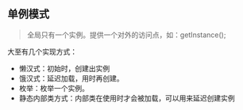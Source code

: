 ## 单例模式
> 全局只有一个实例。提供一个对外的访问点，如：getInstance();  

大至有几个实现方式：  
* 懒汉式：初始时，创建出实例
* 饿汉式：延迟加载，用时再创建。
* 枚举：枚举一个实例。
* 静态内部类方式：内部类在使用时才会被加载，可以用来延迟创建实例
